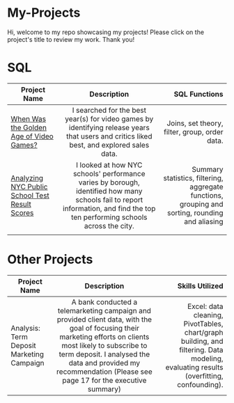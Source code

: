# My-Projects
Hi, welcome to my repo showcasing my projects! Please click on the project's title to review my work. Thank you!

# SQL

| Project Name        | Description           | SQL Functions  |
| ------------------- |:---------------------:| --------------:|
| [When Was the Golden Age of Video Games?](https://github.com/kegraham91/My-Projects/blob/main/When%20Was%20the%20Golden%20Age%20of%20Video%20Games%3F.ipynb)     | I searched for the best year(s) for video games by identifying release years that users and critics liked best, and  explored sales data. | Joins, set theory, filter, group, order data. |
| [Analyzing NYC Public School Test Result Scores](https://github.com/kegraham91/My-Projects/blob/main/Analyzing%20NYC%20Public%20School%20Test%20Result%20Scores.ipynb)  | I looked at how NYC schools' performance varies by borough, identified how many schools fail to report information, and find the top ten performing schools across the city.   |   Summary statistics, filtering, aggregate functions, grouping and sorting, rounding and aliasing |
|  |  |   |

# Other Projects

| Project Name        | Description           | Skills Utilized  |
| ------------------- |:---------------------:| --------------:|
| Analysis: Term Deposit Marketing Campaign | A bank conducted a telemarketing campaign and provided client data, with the goal of focusing their marketing efforts on clients most likely to subscribe to term deposit. I analysed the data and provided my recommendation (Please see page 17 for the executive summary)| Excel: data cleaning, PivotTables, chart/graph building, and filtering. Data modeling, evaluating results (overfitting, confounding). |
